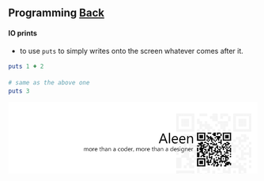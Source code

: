 ## Programming [Back](./../ruby.md)

#### IO prints

- to use `puts` to simply writes onto the screen whatever comes after it.

```ruby
puts 1 + 2 

# same as the above one
puts 3
```

<a href="http://aleen42.github.io/" target="_blank" ><img src="./../../../pic/tail.gif"></a>
